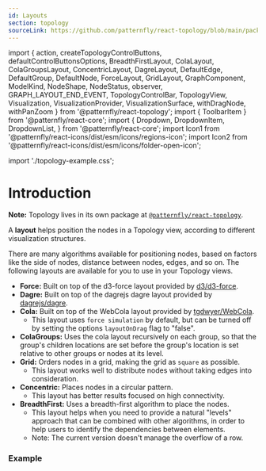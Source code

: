 ```yaml
---
id: Layouts
section: topology
sourceLink: https://github.com/patternfly/react-topology/blob/main/packages/module/patternfly-docs/content/examples/TopologyLayoutsDemo.tsx
---
```


import {
  action,
  createTopologyControlButtons,
  defaultControlButtonsOptions,
  BreadthFirstLayout,
  ColaLayout,
  ColaGroupsLayout,
  ConcentricLayout,
  DagreLayout,
  DefaultEdge,
  DefaultGroup,
  DefaultNode,
  ForceLayout,
  GridLayout,
  GraphComponent,
  ModelKind,
  NodeShape,
  NodeStatus,
  observer,
  GRAPH_LAYOUT_END_EVENT,
  TopologyControlBar,
  TopologyView,
  Visualization,
  VisualizationProvider,
  VisualizationSurface,
  withDragNode,
  withPanZoom
} from '@patternfly/react-topology';
import { ToolbarItem } from '@patternfly/react-core';
import {
 Dropdown,
 DropdownItem,
 DropdownList,
} from '@patternfly/react-core';
import Icon1 from '@patternfly/react-icons/dist/esm/icons/regions-icon';
import Icon2 from '@patternfly/react-icons/dist/esm/icons/folder-open-icon';

import './topology-example.css';

# Introduction

**Note:** Topology lives in its own package at [`@patternfly/react-topology`](https://www.npmjs.com/package/@patternfly/react-topology).

A **layout** helps position the nodes in a Topology view, according to different visualization structures.

There are many algorithms available for positioning nodes, based on factors like the side of nodes, distance between nodes, edges, and so on. The following layouts are available for you to use in your Topology views.

- **Force:** Built on top of the d3-force layout provided by [d3/d3-force](https://github.com/d3/d3-force).
- **Dagre:** Built on top of the dagrejs dagre layout provided by [dagrejs/dagre](https://github.com/dagrejs/dagre).
- **Cola:** Built on top of the WebCola layout provided by [tgdwyer/WebCola](://github.com/tgdwyer/WebCola). 
  - This layout uses `force simulation` by default, but can be turned off by setting the options `layoutOnDrag` flag to "false".
- **ColaGroups:** Uses the cola layout recursively on each group, so that the group's children locations are set before the group's location is set relative to other groups or nodes at its level.
- **Grid:** Orders nodes in a grid, making the grid as `square` as possible.
  - This layout works well to distribute nodes without taking edges into consideration.
- **Concentric:** Places nodes in a circular pattern.
  - This layout has better results focused on high connectivity.
- **BreadthFirst:** Uses a breadth-first algorithm to place the nodes. 
  - This layout helps when you need to provide a natural "levels" approach that can be combined with other algorithms, in order to help users to identify the dependencies between elements.
  - Note: The current version doesn't manage the overflow of a row.

### Example

```ts file='./TopologyLayoutsDemo.tsx'
```
